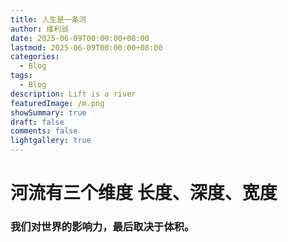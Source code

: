 ```yaml
---
title: 人生是一条河
author: 维利翁
date: 2025-06-09T00:00:00+08:00
lastmod: 2025-06-09T00:00:00+08:00
categories:
  - Blog
tags:
  - Blog
description: Lift is a river
featuredImage: /m.png
showSummary: true
draft: false
comments: false
lightgallery: true
---
```

# 河流有三个维度 长度、深度、宽度

### 我们对世界的影响力，最后取决于体积。
